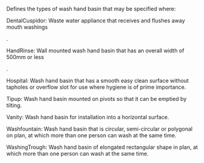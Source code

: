 Defines the types of wash hand basin that may be specified where:





DentalCuspidor: Waste water appliance that receives and flushes away mouth washings

.

HandRinse: Wall mounted wash hand basin that has an overall width of 500mm or less

.

Hospital: Wash hand basin that has a smooth easy clean surface without tapholes or overflow slot for use where hygiene is of prime importance.



Tipup: Wash hand basin mounted on pivots so that it can be emptied by tilting.



Vanity: Wash hand basin for installation into a horizontal surface.



Washfountain: Wash hand basin that is circular, semi-circular or polygonal on plan, at which more than one person can wash at the same time.

WashingTrough: Wash hand basin of elongated rectangular shape in plan, at which more than one person can wash at the same time.
